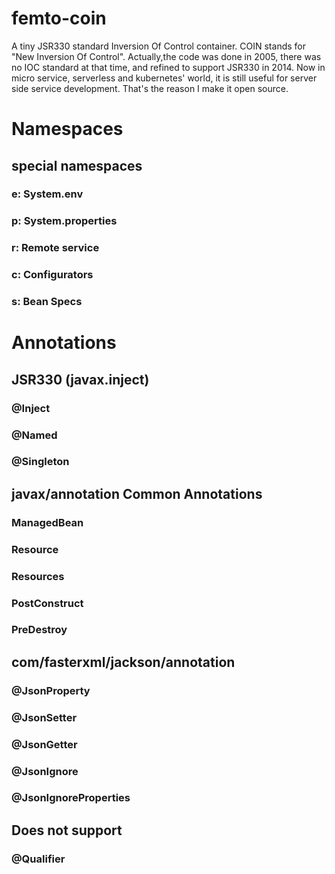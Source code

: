 # femto-coin
A tiny JSR330 standard Inversion Of Control container.  COIN stands for "New Inversion Of Control".  Actually,the code was done in 2005, there was no IOC standard at that time, and refined to support JSR330 in 2014. Now in micro service, serverless and kubernetes' world, it is still useful for server side service development. That's the reason I make it open source.

# Namespaces
## special namespaces
### e: System.env
### p: System.properties
### r: Remote service
### c: Configurators
### s: Bean Specs



# Annotations
## JSR330 (javax.inject)
### @Inject
### @Named
### @Singleton

## javax/annotation Common Annotations
### ManagedBean
### Resource
### Resources
### PostConstruct
### PreDestroy

## com/fasterxml/jackson/annotation
### @JsonProperty
### @JsonSetter
### @JsonGetter
### @JsonIgnore
### @JsonIgnoreProperties

## Does not support
### @Qualifier


